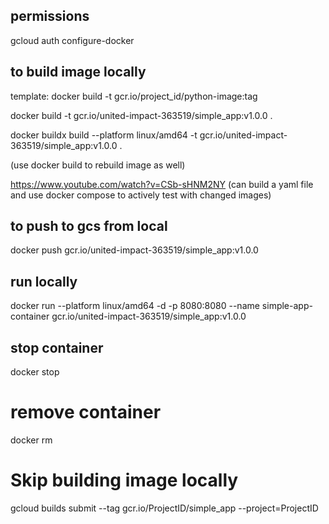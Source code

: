 
## permissions 
gcloud auth configure-docker

## to build image locally
template: docker build -t gcr.io/project_id/python-image:tag

docker build -t gcr.io/united-impact-363519/simple_app:v1.0.0 .

docker buildx build --platform linux/amd64 -t gcr.io/united-impact-363519/simple_app:v1.0.0 .

(use docker build to rebuild image as well)

https://www.youtube.com/watch?v=CSb-sHNM2NY
(can build a yaml file and  use docker compose to actively test with changed images)

## to push to gcs from local
docker push gcr.io/united-impact-363519/simple_app:v1.0.0

## run locally

docker run --platform linux/amd64 -d -p 8080:8080 --name simple-app-container gcr.io/united-impact-363519/simple_app:v1.0.0

## stop container
docker stop <container name>

# remove container
docker rm <container name>

# Skip building image locally
gcloud builds submit --tag gcr.io/ProjectID/simple_app  --project=ProjectID